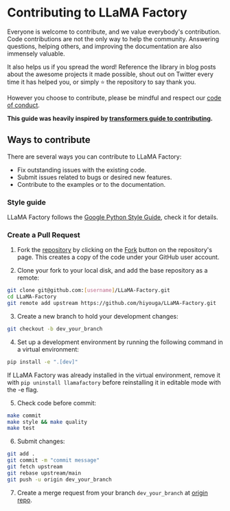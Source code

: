 # Contributing to LLaMA Factory

Everyone is welcome to contribute, and we value everybody's contribution. Code contributions are not the only way to help the community. Answering questions, helping others, and improving the documentation are also immensely valuable.

It also helps us if you spread the word! Reference the library in blog posts about the awesome projects it made possible, shout out on Twitter every time it has helped you, or simply ⭐️ the repository to say thank you.

However you choose to contribute, please be mindful and respect our [code of conduct](CODE_OF_CONDUCT.md).

**This guide was heavily inspired by [transformers guide to contributing](https://github.com/huggingface/transformers/blob/main/CONTRIBUTING.md).**

## Ways to contribute

There are several ways you can contribute to LLaMA Factory:

* Fix outstanding issues with the existing code.
* Submit issues related to bugs or desired new features.
* Contribute to the examples or to the documentation.

### Style guide

LLaMA Factory follows the [Google Python Style Guide](https://google.github.io/styleguide/pyguide.html), check it for details.

### Create a Pull Request

1. Fork the [repository](https://github.com/hiyouga/LLaMA-Factory) by clicking on the [Fork](https://github.com/hiyouga/LLaMA-Factory/fork) button on the repository's page. This creates a copy of the code under your GitHub user account.

2. Clone your fork to your local disk, and add the base repository as a remote:

```bash
git clone git@github.com:[username]/LLaMA-Factory.git
cd LLaMA-Factory
git remote add upstream https://github.com/hiyouga/LLaMA-Factory.git
```

3. Create a new branch to hold your development changes:

```bash
git checkout -b dev_your_branch
```

4. Set up a development environment by running the following command in a virtual environment:

```bash
pip install -e ".[dev]"
```

If LLaMA Factory was already installed in the virtual environment, remove it with `pip uninstall llamafactory` before reinstalling it in editable mode with the -e flag.

5. Check code before commit:

```bash
make commit
make style && make quality
make test
```

6. Submit changes:

```bash
git add .
git commit -m "commit message"
git fetch upstream
git rebase upstream/main
git push -u origin dev_your_branch
```

7. Create a merge request from your branch `dev_your_branch` at [origin repo](https://github.com/hiyouga/LLaMA-Factory).
